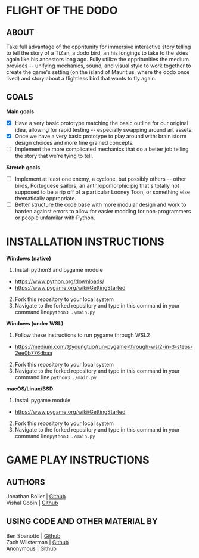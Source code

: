 # FLIGHT OF THE DODO

## ABOUT

Take full advantage of the oppritunity for immersive interactive story telling to tell the story of a TiZan, a dodo bird, an his longings to take to the skies again like his ancestors long ago. Fully utilize the oppritunities the medium provides -- unifying mechanics, sound, and visual style to work together to create the game's setting (on the island of Mauritius, where the dodo once lived) and story about a flightless bird that wants to fly again.

## GOALS

**Main goals**
- [X] Have a very basic prototype matching the basic outline for our original idea, allowing for rapid testing -- especially swapping around art assets.
- [X] Once we have a very basic prototype to play around with: brain storm design choices and more fine grained concepts.
- [ ] Implement the more complicated mechanics that do a better job telling the story that we're tying to tell.

**Stretch goals**
- [ ] Implement at least one enemy, a cyclone, but possibly others -- other birds, Portuguese sailors, an anthropomorphic pig that's totally not supposed to be a rip off of a particular Looney Toon, or something else thematically appropriate.
- [ ] Better structure the code base with more modular design and work to harden against errors to allow for easier modding for non-programmers or people unfamilar with Python.

# INSTALLATION INSTRUCTIONS

**Windows (native)**
1. Install python3 and pygame module
- https://www.python.org/downloads/
- https://www.pygame.org/wiki/GettingStarted

2. Fork this repository to your local system
3. Navigate to the forked repository and type in this command in your command line`python3 .\main.py`

**Windows (under WSL)**
1. Follow these instructions to run pygame through WSL2
- https://medium.com/@youngtuo/run-pygame-through-wsl2-in-3-steps-2ee0b776dbaa
2. Fork this repository to your local system
3. Navigate to the forked repository and type in this command in your command line `python3 ./main.py`

**macOS/Linux/BSD**
1. Install pygame module
- https://www.pygame.org/wiki/GettingStarted

2. Fork this repository to your local system
3. Navigate to the forked repository and type in this command in your command line`python3 ./main.py`

# GAME PLAY INSTRUCTIONS


## AUTHORS
Jonathan Boller | [Github](https://github.com/jorbian)  
Vishal Gobin | [Github](https://github.com/vigobin)  

## USING CODE AND OTHER MATERIAL BY
Ben Sbanotto | [Github](https://github.com/bsbanotto)  
Zach Wilsterman | [Github](https://github.com/wilstermanz)  
Anonymous | [Github](https://github.com/russs123)  
